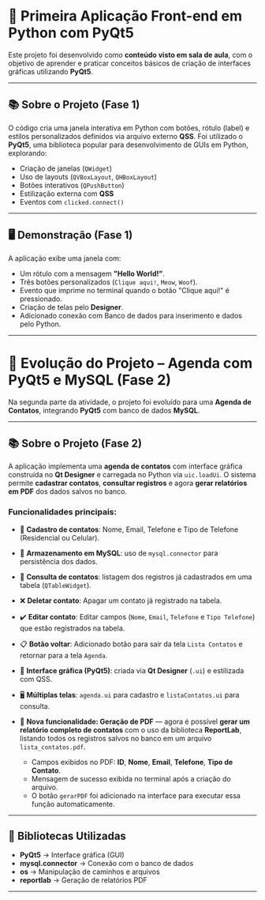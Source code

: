 # 🐍 Primeira Aplicação Front-end em Python com PyQt5

Este projeto foi desenvolvido como **conteúdo visto em sala de aula**, com o objetivo de aprender e praticar conceitos básicos de criação de interfaces gráficas utilizando **PyQt5**.

---

## 📚 Sobre o Projeto (Fase 1)

O código cria uma janela interativa em Python com botões, rótulo (label) e estilos personalizados definidos via arquivo externo **QSS**.
Foi utilizado o **PyQt5**, uma biblioteca popular para desenvolvimento de GUIs em Python, explorando:

* Criação de janelas (`QWidget`)
* Uso de layouts (`QVBoxLayout`, `QHBoxLayout`)
* Botões interativos (`QPushButton`)
* Estilização externa com **QSS**
* Eventos com `clicked.connect()`

---

## 🖥️ Demonstração (Fase 1)

A aplicação exibe uma janela com:

* Um rótulo com a mensagem **"Hello World!"**.
* Três botões personalizados (`Clique aqui!`, `Meow`, `Woof`).
* Evento que imprime no terminal quando o botão "Clique aqui!" é pressionado.
* Criação de telas pelo **Designer**.
* Adicionado conexão com Banco de dados para inserimento e dados pelo Python.

---

# 📒 Evolução do Projeto – Agenda com PyQt5 e MySQL (Fase 2)

Na segunda parte da atividade, o projeto foi evoluído para uma **Agenda de Contatos**, integrando **PyQt5** com banco de dados **MySQL**.

---

## 📚 Sobre o Projeto (Fase 2)

A aplicação implementa uma **agenda de contatos** com interface gráfica construída no **Qt Designer** e carregada no Python via `uic.loadUi`.
O sistema permite **cadastrar contatos**, **consultar registros** e agora **gerar relatórios em PDF** dos dados salvos no banco.

### Funcionalidades principais:

* 📌 **Cadastro de contatos**: Nome, Email, Telefone e Tipo de Telefone (Residencial ou Celular).
* 💾 **Armazenamento em MySQL**: uso de `mysql.connector` para persistência dos dados.
* 🔎 **Consulta de contatos**: listagem dos registros já cadastrados em uma tabela (`QTableWidget`).
* ❌ **Deletar contato**: Apagar um contato já registrado na tabela.
* ✔️ **Editar contato**: Editar campos (`Nome`, `Email`, `Telefone` e `Tipo Telefone`) que estão registrados na tabela.
* 📋 **Botão voltar**: Adicionado botão para sair da tela `Lista Contatos` e retornar para a tela `Agenda`.
* 🎨 **Interface gráfica (PyQt5)**: criada via **Qt Designer** (`.ui`) e estilizada com QSS.
* 🖥️ **Múltiplas telas**: `agenda.ui` para cadastro e `listaContatos.ui` para consulta.
* 🧾 **Nova funcionalidade: Geração de PDF** — agora é possível **gerar um relatório completo de contatos** com o uso da biblioteca **ReportLab**, listando todos os registros salvos no banco em um arquivo `lista_contatos.pdf`.

  * Campos exibidos no PDF: **ID**, **Nome**, **Email**, **Telefone**, **Tipo de Contato**.
  * Mensagem de sucesso exibida no terminal após a criação do arquivo.
  * O botão `gerarPDF` foi adicionado na interface para executar essa função automaticamente.

---

## 🧩 Bibliotecas Utilizadas

* **PyQt5** → Interface gráfica (GUI)
* **mysql.connector** → Conexão com o banco de dados
* **os** → Manipulação de caminhos e arquivos
* **reportlab** → Geração de relatórios PDF

---
